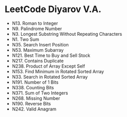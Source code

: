 # LeetCode Diyarov V.A.

- N13. Roman to Integer
- N9. Palindrome Number
- N3. Longest Substring Without Repeating Characters
- N1. Two Sum
- N35. Search Insert Position
- N53. Maximum Subarray
- N121. Best Time to Buy and Sell Stock
- N217. Contains Duplicate
- N238. Product of Array Except Self
- N153. Find Minimum in Rotated Sorted Array
- N33. Search in Rotated Sorted Array
- N191. Number of 1 Bits
- N338. Counting Bits
- N371. Sum of Two Integers
- N268. Missing Number
- N190. Reverse Bits
- N242. Valid Anagram